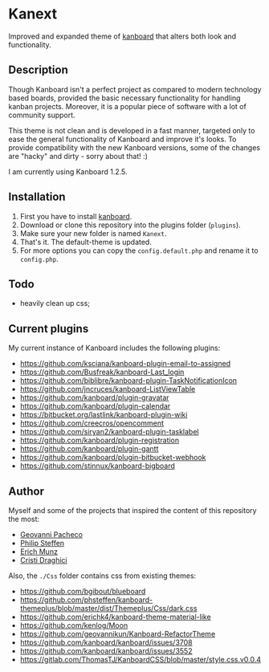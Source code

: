# Kanext

Improved and expanded theme of [kanboard](https://github.com/kanboard/kanboard) that alters both look and functionality.

## Description

Though Kanboard isn't a perfect project as compared to modern technology based boards, provided the basic necessary functionality for handling kanban projects. Moreover, it is a popular piece of software with a lot of community support.

This theme is not clean and is developed in a fast manner, targeted only to ease the general functionality of Kanboard and improve it's looks. To provide compatibility with the new Kanboard versions, some of the changes are "hacky" and dirty - sorry about that! :)

I am currently using Kanboard 1.2.5.

## Installation

1.  First you have to install [kanboard](https://github.com/kanboard/kanboard).
2.  Download or clone this repository into the plugins folder (`plugins`).
3.  Make sure your new folder is named `Kanext`.
4.  That's it. The default-theme is updated.
5.  For more options you can copy the `config.default.php` and rename it to `config.php`.

## Todo

- heavily clean up css;

## Current plugins

My current instance of Kanboard includes the following plugins:

-   <https://github.com/ksciana/kanboard-plugin-email-to-assigned>
-   <https://github.com/Busfreak/kanboard-Last_login>
-   <https://github.com/biblibre/kanboard-plugin-TaskNotificationIcon>
-   <https://github.com/jncruces/kanboard-ListViewTable>
-   <https://github.com/kanboard/plugin-gravatar>
-   <https://github.com/kanboard/plugin-calendar>
-   <https://bitbucket.org/lastlink/kanboard-plugin-wiki>
-   <https://github.com/creecros/opencomment>
-   <https://github.com/siryan2/kanboard-plugin-tasklabel>
-   <https://github.com/kanboard/plugin-registration>
-   <https://github.com/kanboard/plugin-gantt>
-   <https://github.com/kanboard/plugin-bitbucket-webhook>
-   <https://github.com/stinnux/kanboard-bigboard>

## Author

Myself and some of the projects that inspired the content of this repository the most:

-   [Geovanni Pacheco](https://github.com/geovannikun)
-   [Philip Steffen](https://github.com/phsteffen)
-   [Erich Munz](https://github.com/erichk4)
-   [Cristi Draghici](http://draghici.net)

Also, the `./Css` folder contains css from existing themes:

- https://github.com/bgibout/blueboard
- https://github.com/phsteffen/kanboard-themeplus/blob/master/dist/Themeplus/Css/dark.css
- https://github.com/erichk4/kanboard-theme-material-like
- https://github.com/kenlog/Moon
- https://github.com/geovannikun/Kanboard-RefactorTheme
- https://github.com/kanboard/kanboard/issues/3708
- https://github.com/kanboard/kanboard/issues/3552
- https://gitlab.com/ThomasTJ/KanboardCSS/blob/master/style.css.v0.0.4
